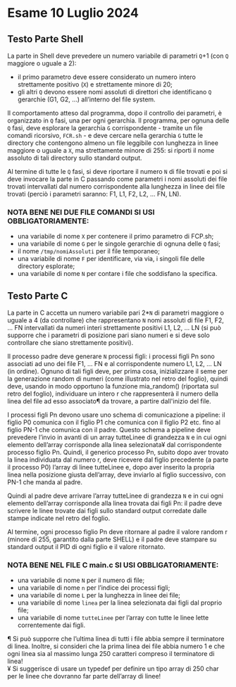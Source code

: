 # Esame 10 Luglio 2024

## Testo Parte Shell
La parte in Shell deve prevedere un numero variabile di parametri `Q`+1 (con `Q` maggiore o uguale a 2): 
- il primo parametro deve essere considerato un numero intero strettamente positivo (`X`) e strettamente minore di 20;
- gli altri `Q` devono essere nomi assoluti di direttori che identificano `Q` gerarchie (G1, G2, …) all’interno del file system. 

Il comportamento atteso dal programma, dopo il controllo dei parametri, è organizzato in `Q` fasi, una per ogni gerarchia. Il programma, per ognuna delle `Q` fasi, deve esplorare la gerarchia `G` corrispondente - tramite un file comandi ricorsivo, `FCR.sh` - e deve cercare nella gerarchia `G` tutte le directory che contengono almeno un file leggibile con lunghezza in linee maggiore o uguale a `X`, ma strettamente minore di 255: si riporti il nome assoluto di tali directory sullo standard output. 

Al termine di tutte le `Q` fasi, si deve riportare il numero `N` di file trovati e poi si deve invocare la parte in C
passando come parametri i nomi assoluti dei file trovati intervallati dal numero corrispondente alla lunghezza in linee dei file trovati (perciò i parametri saranno: F1, L1, F2, L2, ... FN, LN).
### NOTA BENE NEI DUE FILE COMANDI SI USI OBBLIGATORIAMENTE:
- una variabile di nome `X` per contenere il primo parametro di FCP.sh;
- una variabile di nome `G` per le singole gerarchie di ognuna delle `Q` fasi;
- il nome `/tmp/nomiAssoluti` per il file temporaneo;
- una variabile di nome `F` per identificare, via via, i singoli file delle directory esplorate;
- una variabile di nome `N` per contare i file che soddisfano la specifica.


## Testo Parte C

La parte in C accetta un numero variabile pari 2*`N` di parametri maggiore o uguale a 4 (da controllare) che
rappresentano `N` nomi assoluti di file F1, F2, ... FN intervallati da numeri interi strettamente positivi L1, L2, ... LN (si può supporre che i parametri di posizione pari siano numeri e si deve solo controllare che siano strettamente positivi). 

Il processo padre deve generare `N` processi figli: i processi figli Pn sono associati ad uno dei file F1, ... FN e al
corrispondente numero L1, L2, ... LN (in ordine). Ognuno di tali figli deve, per prima cosa, inizializzare il seme per la
generazione random di numeri (come illustrato nel retro del foglio), quindi deve, usando in modo opportuno la funzione
mia_random() (riportata sul retro del foglio), individuare un intero r che rappresenterà il numero della linea del file ad
esso associato¶ da trovare, a partire dall'inizio del file.

I processi figli Pn devono usare uno schema di comunicazione a pipeline: il figlio P0 comunica con il figlio P1 che
comunica con il figlio P2 etc. fino al figlio PN-1 che comunica con il padre. Questo schema a pipeline deve prevedere
l’invio in avanti di un array tutteLinee di grandezza `N` e in cui ogni elemento dell’array corrisponde alla linea
selezionata¥ dal corrispondente processo figlio Pn. Quindi, il generico processo Pn, subito dopo aver trovato la linea
individuata dal numero r, deve ricevere dal figlio precedente (a parte il processo P0) l’array di linee tutteLinee e, dopo
aver inserito la propria linea nella posizione giusta dell’array, deve inviarlo al figlio successivo, con PN-1 che manda al padre. 

Quindi al padre deve arrivare l’array tutteLinee di grandezza `N` e in cui ogni elemento dell’array corrisponde alla
linea trovata dai figli Pn: il padre deve scrivere le linee trovate dai figli sullo standard output corredate dalle stampe
indicate nel retro del foglio.

Al termine, ogni processo figlio Pn deve ritornare al padre il valore random r (minore di 255, garantito dalla parte
SHELL) e il padre deve stampare su standard output il PID di ogni figlio e il valore ritornato.

### NOTA BENE NEL FILE C main.c SI USI OBBLIGATORIAMENTE:
- una variabile di nome `N` per il numero di file;
- una variabile di nome `n` per l’indice dei processi figli;
- una variabile di nome `L` per la lunghezza in linee dei file;
- una variabile di nome `linea` per la linea selezionata dai figli dal proprio file;
- una variabile di nome `tutteLinee` per l’array con tutte le linee lette correntemente dai figli.

¶ Si può supporre che l’ultima linea di tutti i file abbia sempre il terminatore di linea. Inoltre, si consideri che la prima linea dei file abbia numero 1 e che ogni linea sia al massimo lunga 250 caratteri compreso il terminatore di linea!  
¥ Si suggerisce di usare un typedef per definire un tipo array di 250 char per le linee che dovranno far parte dell’array di linee! 